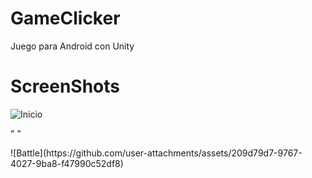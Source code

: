 # GameClicker
Juego para Android con Unity

# ScreenShots
![Inicio](https://github.com/user-attachments/assets/055a0b68-5fd1-4df1-b120-f690ac6b5e2b)
<p>"     "</p>
![Battle](https://github.com/user-attachments/assets/209d79d7-9767-4027-9ba8-f47990c52df8)

